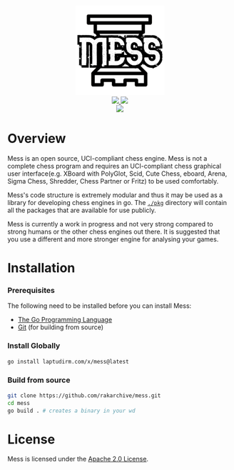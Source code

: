 <div align="center">
  <a href=".">
    <img src="./assets/logo.png" alt="mess logo" height="200"/>
  </a>
  
  <br>
  
  <a href="./LICENSE">
    <img src="https://img.shields.io/github/license/rakarchive/mess?style=for-the-badge">
  </a>
  <a href="https://github.com/raklaptudirm/mess/actions/workflows/ci.yml">
    <img src="https://img.shields.io/github/actions/workflow/status/rakarchive/mess/ci.yml?style=for-the-badge">
  </a>
  <br>
  <a href="https://github.com/raklaptudirm/mess/releases">
    <img src="https://img.shields.io/github/v/release/rakarchive/mess?style=for-the-badge">
  </a>
</div>

# Overview

Mess is an open source, UCI-compliant chess engine. Mess is not a complete chess program
and requires an UCI-compliant chess graphical user interface(e.g. XBoard with PolyGlot,
Scid, Cute Chess, eboard, Arena, Sigma Chess, Shredder, Chess Partner or Fritz) to be
used comfortably.

Mess's code structure is extremely modular and thus it may be used as a library for
developing chess engines in go. The [`./pkg`](./pkg) directory will contain all the
packages that are available for use publicly.

Mess is currently a work in progress and not very strong compared to strong humans or the
other chess engines out there. It is suggested that you use a different and more stronger
engine for analysing your games.

# Installation

### Prerequisites

The following need to be installed before you can install Mess:
- [The Go Programming Language](https://go.dev/dl/)
- [Git](https://git-scm.com/downloads) (for building from source)

### Install Globally

```bash
go install laptudirm.com/x/mess@latest
```

### Build from source
```bash
git clone https://github.com/rakarchive/mess.git
cd mess
go build . # creates a binary in your wd
```

# License

Mess is licensed under the [Apache 2.0 License](./LICENSE).
